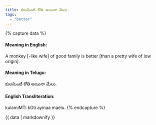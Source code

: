 ```yaml
---
title: కులమింటి కోతి అయినా మేలు.
tags:
  - "better"
---
```


{% capture data %}
#### Meaning in English:
A monkey [-like wife] of good family is better [than a pretty wife of low origin].

#### Meaning in Telugu:
కులమింటి కోతి అయినా మేలు.

#### English Transliteration:
kulamiMTi kOti ayinaa maelu.
{% endcapture %}

<div class="notice">{{ data | markdownify }}</div>

